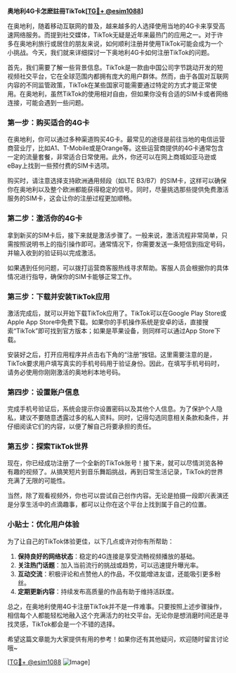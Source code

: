 **奥地利4G卡怎麽註冊TikTok[[TG💪+ @esim1088](https://t.me/s/esim1088)]**

在奥地利，随着移动互联网的普及，越来越多的人选择使用当地的4G卡来享受高速网络服务。而提到社交媒体，TikTok无疑是近年来最热门的应用之一。对于许多在奥地利旅行或居住的朋友来说，如何顺利注册并使用TikTok可能会成为一个小挑战。今天，我们就来详细探讨一下奥地利4G卡如何注册TikTok的问题。

首先，我们需要了解一些背景信息。TikTok是一款由中国公司字节跳动开发的短视频社交平台，它在全球范围内都拥有庞大的用户群体。然而，由于各国对互联网内容的不同监管政策，TikTok在某些国家可能需要通过特定的方式才能正常使用。在奥地利，虽然TikTok的使用相对自由，但如果你没有合适的SIM卡或者网络连接，可能会遇到一些问题。

### **第一步：购买适合的4G卡**

在奥地利，你可以通过多种渠道购买4G卡。最常见的途径是前往当地的电信运营商营业厅，比如A1、T-Mobile或是Orange等。这些运营商提供的4G卡通常包含一定的流量套餐，非常适合日常使用。此外，你还可以在网上商城如亚马逊或eBay上找到一些预付费的SIM卡选项。

购买时，请注意选择支持欧洲通用频段（如LTE B3/B7）的SIM卡，这样可以确保你在奥地利以及整个欧洲都能获得稳定的信号。同时，尽量挑选那些提供免费激活服务的SIM卡，这会让你的注册过程更加顺畅。

### **第二步：激活你的4G卡**

拿到新买的SIM卡后，接下来就是激活步骤了。一般来说，激活流程非常简单，只需按照说明书上的指引操作即可。通常情况下，你需要发送一条短信到指定号码，并输入收到的验证码以完成激活。

如果遇到任何问题，可以拨打运营商客服热线寻求帮助。客服人员会根据你的具体情况进行指导，确保你的SIM卡能够正常工作。

### **第三步：下载并安装TikTok应用**

激活完成后，就可以开始下载TikTok应用了。TikTok可以在Google Play Store或Apple App Store中免费下载。如果你的手机操作系统是安卓的话，直接搜索“TikTok”即可找到官方版本；如果是苹果设备，则同样可以通过App Store下载。

安装好之后，打开应用程序并点击右下角的“注册”按钮。这里需要注意的是，TikTok要求用户填写真实的手机号码用于验证身份。因此，在填写手机号码时，请务必使用你刚刚激活的奥地利本地号码。

### **第四步：设置账户信息**

完成手机号验证后，系统会提示你设置密码以及其他个人信息。为了保护个人隐私，建议不要随意透露过多的私人资料。同时，记得勾选同意相关条款和条件，并仔细阅读它们的内容，以便了解自己将要承担的责任。

### **第五步：探索TikTok世界**

现在，你已经成功注册了一个全新的TikTok账号！接下来，就可以尽情浏览各种有趣的视频了。从搞笑短片到音乐舞蹈挑战，再到日常生活记录，TikTok的世界充满了无限的可能性。

当然，除了观看视频外，你也可以尝试自己创作内容。无论是拍摄一段即兴表演还是分享生活中的点滴趣事，都可以让你在这个平台上找到属于自己的位置。

### **小贴士：优化用户体验**

为了让自己的TikTok体验更佳，以下几点或许对你有所帮助：

1. **保持良好的网络状态**：稳定的4G连接是享受流畅视频播放的基础。
2. **关注热门话题**：加入当前流行的挑战或趋势，可以迅速提升曝光率。
3. **互动交流**：积极评论和点赞他人的作品，不仅能增进友谊，还能吸引更多粉丝。
4. **定期更新内容**：持续发布高质量的作品有助于维持活跃度。

总之，在奥地利使用4G卡注册TikTok并不是一件难事。只要按照上述步骤操作，相信每个人都能轻松地融入这个充满活力的社交平台。无论你是想消磨时间还是寻找灵感，TikTok都会是一个不错的选择。

希望这篇文章能为大家提供有用的参考！如果你还有其他疑问，欢迎随时留言讨论哦~

[[TG💪+ @esim1088](https://t.me/s/esim1088) ![Image](https://i.postimg.cc/4NQfJmqS/Snipaste-2025-05-13-00-14-12.png)]